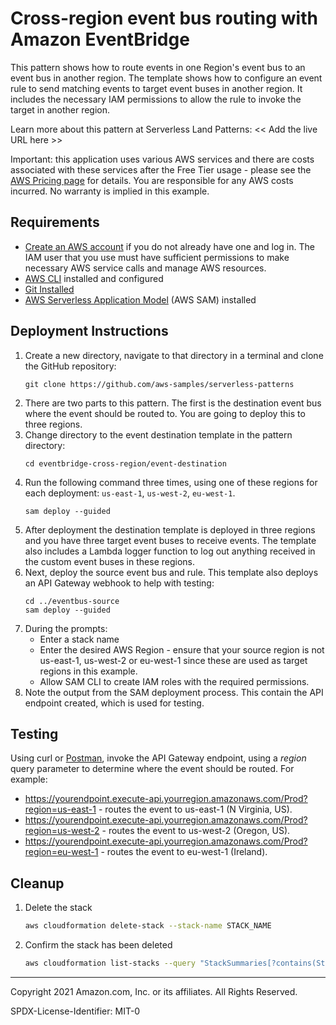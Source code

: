 # Cross-region event bus routing with Amazon EventBridge

This pattern shows how to route events in one Region's event bus to an event bus in another region. The template shows how to configure an event rule to send matching events to target event buses in another region. It includes the necessary IAM permissions to allow the rule to invoke the target in another region.

Learn more about this pattern at Serverless Land Patterns: << Add the live URL here >>

Important: this application uses various AWS services and there are costs associated with these services after the Free Tier usage - please see the [AWS Pricing page](https://aws.amazon.com/pricing/) for details. You are responsible for any AWS costs incurred. No warranty is implied in this example.

## Requirements

* [Create an AWS account](https://portal.aws.amazon.com/gp/aws/developer/registration/index.html) if you do not already have one and log in. The IAM user that you use must have sufficient permissions to make necessary AWS service calls and manage AWS resources.
* [AWS CLI](https://docs.aws.amazon.com/cli/latest/userguide/install-cliv2.html) installed and configured
* [Git Installed](https://git-scm.com/book/en/v2/Getting-Started-Installing-Git)
* [AWS Serverless Application Model](https://docs.aws.amazon.com/serverless-application-model/latest/developerguide/serverless-sam-cli-install.html) (AWS SAM) installed

## Deployment Instructions

1. Create a new directory, navigate to that directory in a terminal and clone the GitHub repository:
    ``` 
    git clone https://github.com/aws-samples/serverless-patterns
    ```
1.  There are two parts to this pattern. The first is the destination event bus where the event should be routed to. You are going to deploy this to three regions.
1. Change directory to the event destination template in the pattern directory:
    ```
    cd eventbridge-cross-region/event-destination
    ```
1.  Run the following command three times, using one of these regions for each deployment: `us-east-1`, `us-west-2`, `eu-west-1`.
    ```
    sam deploy --guided
    ```
1. After deployment the destination template is deployed in three regions and you have three target event buses to receive events. The template also includes a Lambda logger function to log out anything received in the custom event buses in these regions.
1.  Next, deploy the source event bus and rule. This template also deploys an API Gateway webhook to help with testing:
    ```
    cd ../eventbus-source
    sam deploy --guided
    ```
1. During the prompts:
    * Enter a stack name
    * Enter the desired AWS Region - ensure that your source region is not us-east-1, us-west-2 or eu-west-1 since these are used as target regions in this example.
    * Allow SAM CLI to create IAM roles with the required permissions.
1. Note the output from the SAM deployment process. This contain the API endpoint created, which is used for testing.

## Testing

Using curl or [Postman](https://postman.com), invoke the API Gateway endpoint, using a *region* query parameter to determine where the event should be routed. For example:

* https://yourendpoint.execute-api.yourregion.amazonaws.com/Prod?region=us-east-1 - routes the event to us-east-1 (N Virginia, US).
* https://yourendpoint.execute-api.yourregion.amazonaws.com/Prod?region=us-west-2 - routes the event to us-west-2 (Oregon, US).
* https://yourendpoint.execute-api.yourregion.amazonaws.com/Prod?region=eu-west-1 - routes the event to eu-west-1 (Ireland).

## Cleanup
 
1. Delete the stack
    ```bash
    aws cloudformation delete-stack --stack-name STACK_NAME
    ```
1. Confirm the stack has been deleted
    ```bash
    aws cloudformation list-stacks --query "StackSummaries[?contains(StackName,'STACK_NAME')].StackStatus"
    ```
----
Copyright 2021 Amazon.com, Inc. or its affiliates. All Rights Reserved.

SPDX-License-Identifier: MIT-0
